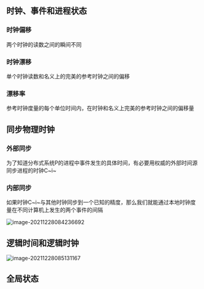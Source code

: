 ## 时钟、事件和进程状态

### 时钟偏移

两个时钟的读数之间的瞬间不同

### 时钟漂移

单个时钟读数和名义上的完美的参考时钟之间的偏移

### 漂移率

参考时钟度量的每个单位时间内，在时钟和名义上完美的参考时钟之间的偏移量

## 同步物理时钟

### 外部同步

为了知道分布式系统P的进程中事件发生的具体时间，有必要用权威的外部时间源同步进程的时钟C~i~

### 内部同步

如果时钟C~i~与其他时钟同步到一个已知的精度，那么我们就能通过本地时钟度量在不同计算机上发生的两个事件的间隔

![image-20211228084236692](https://ln-markdown-image-bucket.oss-cn-beijing.aliyuncs.com/img/image-20211228084236692.png)

## 逻辑时间和逻辑时钟

![image-20211228085131167](https://ln-markdown-image-bucket.oss-cn-beijing.aliyuncs.com/img/image-20211228085131167.png)

## 全局状态

